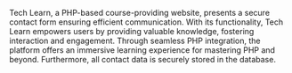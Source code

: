 Tech Learn, a PHP-based course-providing website, presents a secure contact form ensuring efficient communication. With its functionality, Tech Learn empowers users by providing valuable knowledge, fostering interaction and engagement. Through seamless PHP integration, the platform offers an immersive learning experience for mastering PHP and beyond. Furthermore, all contact data is securely stored in the database.
